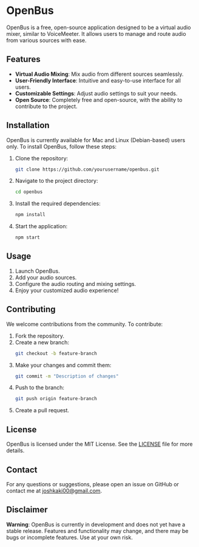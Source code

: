 # OpenBus

OpenBus is a free, open-source application designed to be a virtual audio mixer, similar to VoiceMeeter. It allows users to manage and route audio from various sources with ease.

## Features

- **Virtual Audio Mixing**: Mix audio from different sources seamlessly.
- **User-Friendly Interface**: Intuitive and easy-to-use interface for all users.
- **Customizable Settings**: Adjust audio settings to suit your needs.
- **Open Source**: Completely free and open-source, with the ability to contribute to the project.

## Installation

OpenBus is currently available for Mac and Linux (Debian-based) users only. To install OpenBus, follow these steps:

1. Clone the repository:
    ```bash
    git clone https://github.com/yourusername/openbus.git
    ```
2. Navigate to the project directory:
    ```bash
    cd openbus
    ```
3. Install the required dependencies:
    ```bash
    npm install
    ```
4. Start the application:
    ```bash
    npm start
    ```

## Usage

1. Launch OpenBus.
2. Add your audio sources.
3. Configure the audio routing and mixing settings.
4. Enjoy your customized audio experience!

## Contributing

We welcome contributions from the community. To contribute:

1. Fork the repository.
2. Create a new branch:
    ```bash
    git checkout -b feature-branch
    ```
3. Make your changes and commit them:
    ```bash
    git commit -m "Description of changes"
    ```
4. Push to the branch:
    ```bash
    git push origin feature-branch
    ```
5. Create a pull request.

## License

OpenBus is licensed under the MIT License. See the [LICENSE](LICENSE) file for more details.

## Contact

For any questions or suggestions, please open an issue on GitHub or contact me at joshkaki00@gmail.com.

## Disclaimer

**Warning**: OpenBus is currently in development and does not yet have a stable release. Features and functionality may change, and there may be bugs or incomplete features. Use at your own risk.